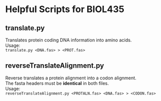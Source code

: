 # Helpful Scripts for BIOL435

## translate.py

Translates protein coding DNA information into amino acids.  
Usage:  
`translate.py <DNA.fas> > <PROT.fas>`

## reverseTranslateAlignment.py 

Reverse translates a protein alignment into a codon alignment.  
The fasta headers must be **identical** in both files.  
Usage:  
`reverseTranslateAlignment.py <PROTALN.fas> <DNA.fas> > <CODON.fas>`

